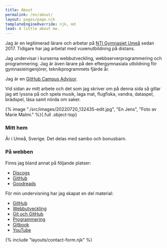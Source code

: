 ```yaml
---
title: About
permalink: /en/about/
layout: pages/page.njk
templateEngineOverride: njk, md
lead: A little about me.
---
```



Jag är en legitimerad lärare och arbetar på [NTI Gymnasiet Umeå](https://www.ntigymnasiet.se/umea/) sedan 2017. Tidigare har jag arbetat med vuxenutbildning på distans.

Jag undervisar i kurserna webbutveckling, webbserverprogrammering och programmering. Jag är även lärare på den eftergymnasiala utbildning för gymnasieingenjörer, teknikprogrammets fjärde år.

Jag är en [GitHub Campus Advisor](https://education.github.com/teachers/advisors).

Vid sidan av mitt arbete och det som jag skriver om på denna sida så gillar jag att lyssna på och spela musik, laga mat, flugfiska, vandra, dataspel, brädspel, läsa samt nörda om saker.

{% image "./src/images/20220720_132435-edit.jpg", "En Jens", "Foto av Marie Malmi." %}{.full .object-top}

### Mitt hem

Är i Umeå, Sverige. Det delas med sambo och bonusbarn.

### På webben

Finns jag bland annat på följande platser:

-   [Discogs](https://www.discogs.com/user/zvorak/collection)
-   [GitHub](https://github.com/jensadev)
-   [Goodreads](https://www.goodreads.com/user/show/16975751-jens)

För min undervisning har jag skapat en del material:

-   [GitHub](https://github.com/jensadev)
-   [Webbutveckling](https://webbutveckling.jensa.dev/)
-   [Git och GitHub](https://git.jensa.dev/)
-   [Programmering](https://programmering.jensa.dev/)
-   [Gitbook](https://jens-andreasson.gitbook.io/)
-   [YouTube](https://www.youtube.com/channel/UCTqbOlkdA_9q-agUM0Hh9Ag)

{% include "layouts/contact-form.njk" %}